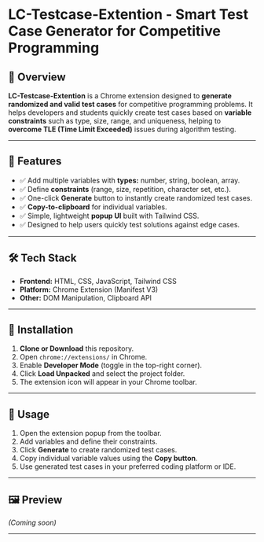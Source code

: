 # LC-Testcase-Extention - Smart Test Case Generator for Competitive Programming

## 📌 Overview

**LC-Testcase-Extention** is a Chrome extension designed to **generate randomized and valid test cases** for competitive programming problems.
It helps developers and students quickly create test cases based on **variable constraints** such as type, size, range, and uniqueness, helping to **overcome TLE (Time Limit Exceeded)** issues during algorithm testing.

---

## 🚀 Features

* ✅ Add multiple variables with **types:** number, string, boolean, array.
* ✅ Define **constraints** (range, size, repetition, character set, etc.).
* ✅ One-click **Generate** button to instantly create randomized test cases.
* ✅ **Copy-to-clipboard** for individual variables.
* ✅ Simple, lightweight **popup UI** built with Tailwind CSS.
* ✅ Designed to help users quickly test solutions against edge cases.

---

## 🛠️ Tech Stack

* **Frontend:** HTML, CSS, JavaScript, Tailwind CSS
* **Platform:** Chrome Extension (Manifest V3)
* **Other:** DOM Manipulation, Clipboard API

---

## 📂 Installation

1. **Clone or Download** this repository.
2. Open `chrome://extensions/` in Chrome.
3. Enable **Developer Mode** (toggle in the top-right corner).
4. Click **Load Unpacked** and select the project folder.
5. The extension icon will appear in your Chrome toolbar.

---

## 📖 Usage

1. Open the extension popup from the toolbar.
2. Add variables and define their constraints.
3. Click **Generate** to create randomized test cases.
4. Copy individual variable values using the **Copy button**.
5. Use generated test cases in your preferred coding platform or IDE.

---

## 🖼️ Preview

*(Coming soon)*

---
